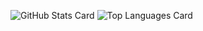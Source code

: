 ![GitHub Stats Card](https://github-readme-stats.vercel.app/api?username=ryota-k0827&count_private=true&theme=material-palenight)
![Top Languages Card](https://github-readme-stats.vercel.app/api/top-langs/?username=ryota-k0827&theme=material-palenight&layout=compact)

<!-- 
![GitHub Extra Pins](https://github-readme-stats.vercel.app/api/pin/?username=ryota-k0827&repo=Smartendance&theme=algolia)
![GitHub Extra Pins](https://github-readme-stats.vercel.app/api/pin/?username=ryota-k0827&repo=SmartendanceApp&theme=algolia)
 -->
